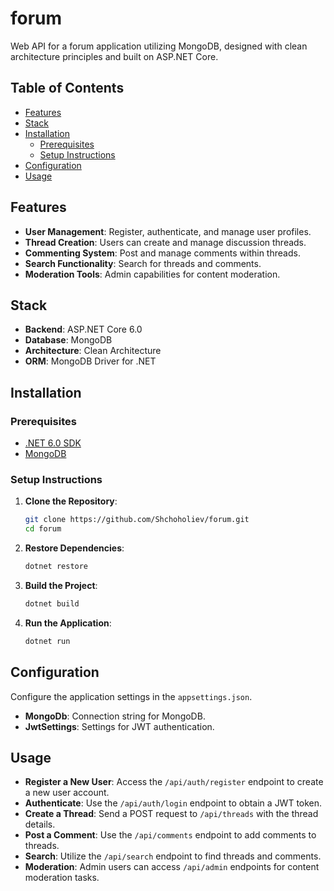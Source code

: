 # forum

Web API for a forum application utilizing MongoDB, designed with clean architecture principles and built on ASP.NET Core.

## Table of Contents

- [Features](#features)
- [Stack](#stack)
- [Installation](#installation)
  - [Prerequisites](#prerequisites)
  - [Setup Instructions](#setup-instructions)
- [Configuration](#configuration)
- [Usage](#usage)

## Features

- **User Management**: Register, authenticate, and manage user profiles.
- **Thread Creation**: Users can create and manage discussion threads.
- **Commenting System**: Post and manage comments within threads.
- **Search Functionality**: Search for threads and comments.
- **Moderation Tools**: Admin capabilities for content moderation.

## Stack

- **Backend**: ASP.NET Core 6.0
- **Database**: MongoDB
- **Architecture**: Clean Architecture
- **ORM**: MongoDB Driver for .NET

## Installation

### Prerequisites

- [.NET 6.0 SDK](https://dotnet.microsoft.com/download/dotnet/6.0)
- [MongoDB](https://www.mongodb.com/try/download/community)

### Setup Instructions

1. **Clone the Repository**:

   ```bash
   git clone https://github.com/Shchoholiev/forum.git
   cd forum
   ```

2. **Restore Dependencies**:

   ```bash
   dotnet restore
   ```

3. **Build the Project**:

   ```bash
   dotnet build
   ```

4. **Run the Application**:

   ```bash
   dotnet run
   ```

## Configuration

Configure the application settings in the `appsettings.json`.

- **MongoDb**: Connection string for MongoDB.
- **JwtSettings**: Settings for JWT authentication.

## Usage

- **Register a New User**: Access the `/api/auth/register` endpoint to create a new user account.
- **Authenticate**: Use the `/api/auth/login` endpoint to obtain a JWT token.
- **Create a Thread**: Send a POST request to `/api/threads` with the thread details.
- **Post a Comment**: Use the `/api/comments` endpoint to add comments to threads.
- **Search**: Utilize the `/api/search` endpoint to find threads and comments.
- **Moderation**: Admin users can access `/api/admin` endpoints for content moderation tasks.
